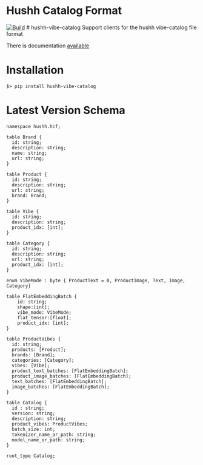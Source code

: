 # Hushh Catalog Format


[![Build](https://github.com/hushh-labs/hushh-vibe-catalog-reader/actions/workflows/main.yml/badge.svg)](https://github.com/hushh-labs/hushh-vibe-catalog-reader/actions/workflows/main.yml)
\# hushh-vibe-catalog Support clients for the hushh vibe-catalog file
format

There is documentation
[available](https://hushh-labs.github.io/hushh-vibe-catalog-reader/reference)

# Installation

``` python3
$> pip install hushh-vibe-catalog
```

# Latest Version Schema

``` flatbuffer
namespace hushh.hcf;

table Brand {
  id: string;
  description: string;
  name: string;
  url: string;
}

table Product {
  id: string;
  description: string;
  url: string;
  brand: Brand;
}

table Vibe {
  id: string;
  description: string;
  product_idx: [int];
}

table Category {
  id: string;
  description: string;
  url: string;
  product_idx: [int];
}

enum VibeMode : byte { ProductText = 0, ProductImage, Text, Image, Category}

table FlatEmbeddingBatch {
    id: string;
    shape:[int];
    vibe_mode: VibeMode;
    flat_tensor:[float];
    product_idx: [int];
}

table ProductVibes {
  id: string;
  products: [Product];
  brands: [Brand];
  categories: [Category];
  vibes: [Vibe];
  product_text_batches: [FlatEmbeddingBatch];
  product_image_batches: [FlatEmbeddingBatch];
  text_batches: [FlatEmbeddingBatch];
  image_batches: [FlatEmbeddingBatch];
}

table Catalog {
  id : string;
  version: string;
  description: string;
  product_vibes: ProductVibes;
  batch_size: int;
  tokenizer_name_or_path: string;
  model_name_or_path: string;
}

root_type Catalog;
```
